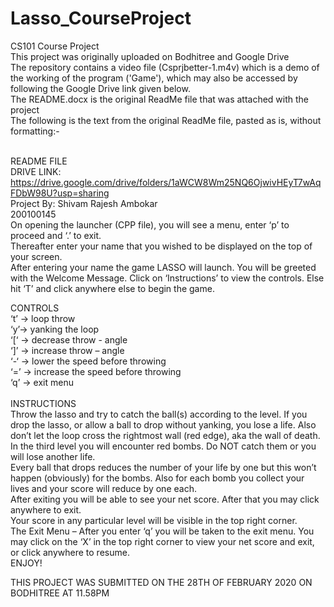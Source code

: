 # Lasso_CourseProject
CS101 Course Project <br />
This project was originally uploaded on Bodhitree and Google Drive <br />
The repository contains a video file (Csprjbetter-1.m4v) which is a demo of the working of the program ('Game'), which may also be accessed by following the Google Drive link given below. <br />
The README.docx is the original ReadMe file that was attached with the project <br />
The following is the text from the original ReadMe file, pasted as is, without formatting:- <br /><br />


README FILE <br />
DRIVE LINK:  https://drive.google.com/drive/folders/1aWCW8Wm25NQ6OjwivHEyT7wAqFDbW98U?usp=sharing <br />
Project By: Shivam Rajesh Ambokar <br />
	      200100145 <br />
On opening the launcher (CPP file), you will see a menu, enter ‘p’ to proceed and ‘.’ to exit. <br />
Thereafter enter your name that you wished to be displayed on the top of your screen. <br />
After entering your name the game LASSO will launch. You will be greeted with the Welcome Message. Click on ‘Instructions’ to view the controls. Else hit ‘T’ and click anywhere else to begin the game. <br />

CONTROLS <br />
‘t’ ->  loop throw <br />
‘y’->  yanking the loop <br />
‘\[‘ ->  decrease throw - angle <br />
‘\]’ ->  increase  throw – angle <br />
‘-‘ ->  lower the speed before throwing <br />
‘=’ -> increase the speed before throwing <br />
‘q’ -> exit menu <br />
<br />
INSTRUCTIONS <br />
Throw the lasso and try to catch the ball(s) according to the level. If you drop the lasso, or allow a ball to drop without yanking, you lose a life. Also don’t let the loop cross the rightmost wall (red edge), aka the wall of death. <br />
In the third level you will encounter red bombs. Do NOT catch them or you will lose another life.  <br />
Every ball that drops reduces the number of your life by one but this won’t happen (obviously) for the bombs. Also for each bomb you collect your lives and your score will reduce by one each. <br />
After exiting you will be able to see your net score. After that you may click anywhere to exit. <br />
Your score in any particular level will be visible in the top right corner. <br />
The Exit Menu – After you enter ‘q’ you will be taken to the exit menu. You may click on the ‘X’ in the top right corner to view your net score and exit, or click anywhere to resume. <br />
ENJOY! <br />

THIS PROJECT WAS SUBMITTED ON THE 28TH OF FEBRUARY 2020 ON BODHITREE AT 11.58PM
